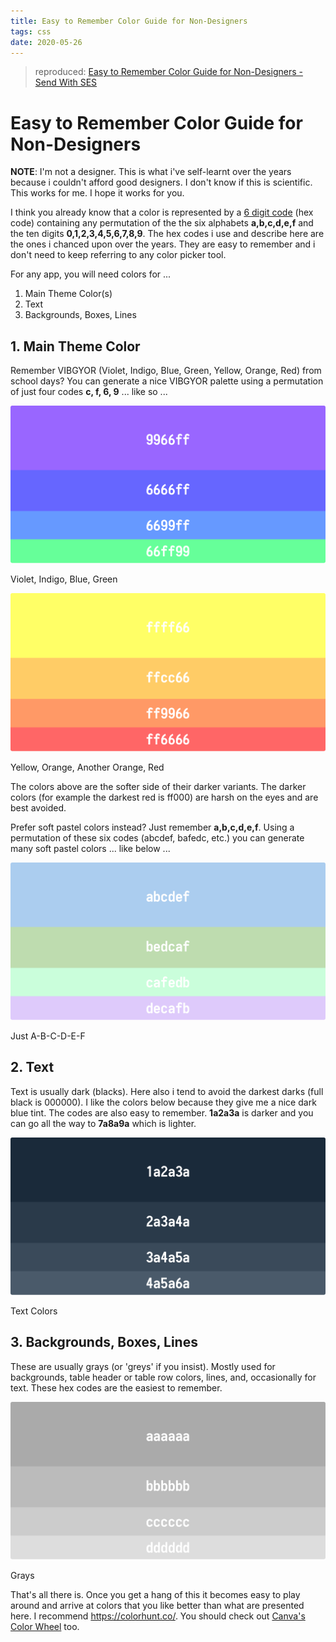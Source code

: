 ```yaml
---
title: Easy to Remember Color Guide for Non-Designers
tags: css
date: 2020-05-26
---
```


> reproduced: [Easy to Remember Color Guide for Non-Designers - Send With SES](https://docs.sendwithses.com/random-stuff/easy-to-remember-color-guide-for-non-designers)

# Easy to Remember Color Guide for Non-Designers

**NOTE**: I'm not a designer. This is what i've self-learnt over the years because i couldn't afford good designers. I don't know if this is scientific. This works for me. I hope it works for you.

I think you already know that a color is represented by a [6 digit code](https://en.wikipedia.org/wiki/Web_colors) (hex code) containing any permutation of the the six alphabets **a,b,c,d,e,f** and the ten digits **0,1,2,3,4,5,6,7,8,9**. The hex codes i use and describe here are the ones i chanced upon over the years. They are easy to remember and i don't need to keep referring to any color picker tool.

For any app, you will need colors for ... 

1. Main Theme Color(s)
2. Text
3. Backgrounds, Boxes, Lines

## **1. Main Theme Color**

Remember VIBGYOR (Violet, Indigo, Blue, Green, Yellow, Orange, Red) from school days? You can generate a nice VIBGYOR palette using a permutation of just four codes **c, f, 6, 9** ... like so ...

![img](css-colors/vibgyor.png)

Violet, Indigo, Blue, Green

![img](css-colors/vibgyor2.png)

Yellow, Orange, Another Orange, Red

The colors above are the softer side of their darker variants. The darker colors (for example the darkest red is ff000) are harsh on the eyes and are best avoided.

Prefer soft pastel colors instead? Just remember **a,b,c,d,e,f**. Using a permutation of these six codes (abcdef, bafedc, etc.) you can generate many soft pastel colors ... like below ...

![img](css-colors/soft.png)

Just A-B-C-D-E-F

## **2. Text**

Text is usually dark (blacks). Here also i tend to avoid the darkest darks (full black is 000000). I like the colors below because they give me a nice dark blue tint. The codes are also easy to remember. **1a2a3a** is darker and you can go all the way to **7a8a9a** which is lighter.

![img](css-colors/text.png)

Text Colors

## **3. Backgrounds, Boxes, Lines**

These are usually grays (or 'greys' if you insist). Mostly used for backgrounds, table header or table row colors, lines, and, occasionally for text. These hex codes are the easiest to remember.

![img](css-colors/bg.png)

Grays 

That's all there is. Once you get a hang of this it becomes easy to play around and arrive at colors that you like better than what are presented here. I recommend https://colorhunt.co/. You should check out [Canva's Color Wheel](https://www.canva.com/colors/color-wheel/) too.